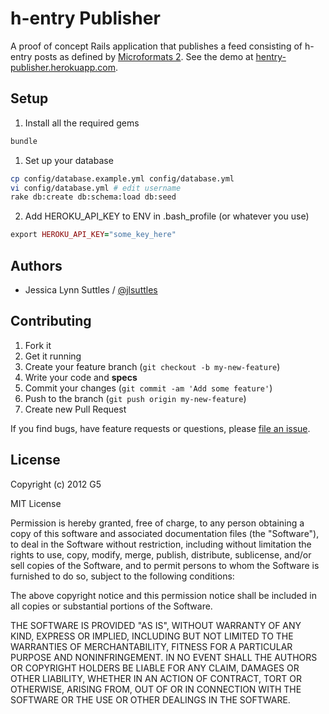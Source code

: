 # h-entry Publisher

A proof of concept Rails application that publishes a feed consisting of h-entry posts as defined by [Microformats 2](http://microformats.org/wiki/microformats-2#h-entry). See the demo at [hentry-publisher.herokuapp.com](http://hentry-publisher.herokuapp.com).


## Setup

1. Install all the required gems
```bash
bundle
```

1. Set up your database
```bash
cp config/database.example.yml config/database.yml
vi config/database.yml # edit username
rake db:create db:schema:load db:seed
```

2. Add HEROKU_API_KEY to ENV
in .bash_profile (or whatever you use)
```ruby
export HEROKU_API_KEY="some_key_here"
```

## Authors

  * Jessica Lynn Suttles / [@jlsuttles](https://github.com/jlsuttles)


## Contributing

1. Fork it
1. Get it running
1. Create your feature branch (`git checkout -b my-new-feature`)
1. Write your code and **specs**
1. Commit your changes (`git commit -am 'Add some feature'`)
1. Push to the branch (`git push origin my-new-feature`)
1. Create new Pull Request

If you find bugs, have feature requests or questions, please
[file an issue](https://github.com/G5/configurator/issues).


## License

Copyright (c) 2012 G5

MIT License

Permission is hereby granted, free of charge, to any person obtaining
a copy of this software and associated documentation files (the
"Software"), to deal in the Software without restriction, including
without limitation the rights to use, copy, modify, merge, publish,
distribute, sublicense, and/or sell copies of the Software, and to
permit persons to whom the Software is furnished to do so, subject to
the following conditions:

The above copyright notice and this permission notice shall be
included in all copies or substantial portions of the Software.

THE SOFTWARE IS PROVIDED "AS IS", WITHOUT WARRANTY OF ANY KIND,
EXPRESS OR IMPLIED, INCLUDING BUT NOT LIMITED TO THE WARRANTIES OF
MERCHANTABILITY, FITNESS FOR A PARTICULAR PURPOSE AND
NONINFRINGEMENT. IN NO EVENT SHALL THE AUTHORS OR COPYRIGHT HOLDERS BE
LIABLE FOR ANY CLAIM, DAMAGES OR OTHER LIABILITY, WHETHER IN AN ACTION
OF CONTRACT, TORT OR OTHERWISE, ARISING FROM, OUT OF OR IN CONNECTION
WITH THE SOFTWARE OR THE USE OR OTHER DEALINGS IN THE SOFTWARE.
